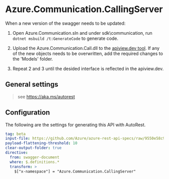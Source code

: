 # Azure.Communication.CallingServer

When a new version of the swagger needs to be updated:
1. Open Azure.Communication.sln and under sdk\communication, run `dotnet msbuild /t:GenerateCode` to generate code.

2. Upload the Azure.Communication.Call.dll to the [apiview.dev tool](https://apiview.dev/).
If any of the new objects needs to be overwritten, add the required changes to the 'Models' folder.

3. Repeat 2 and 3 until the desided interface is reflected in the apiview.dev.

## General settings
> see https://aka.ms/autorest 

## Configuration 
The following are the settings for generating this API with AutoRest.

```yaml
tag: beta
input-file: https://github.com/Azure/azure-rest-api-specs/raw/9550e58c98dc0af9474d896493335bf0543b2b4d/specification/communication/data-plane/CallingServer/preview/2021-04-15-preview1/communicationservicescallingserver.json
payload-flattening-threshold: 10
clear-output-folder: true
directive:
  from: swagger-document
  where: $.definitions.*
  transform: >
    $["x-namespace"] = "Azure.Communication.CallingServer"
```
